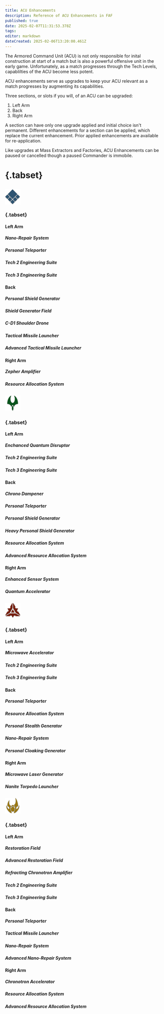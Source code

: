 ```yaml
---
title: ACU Enhancements
description: Reference of ACU Enhancements in FAF
published: true
date: 2025-02-07T11:31:53.378Z
tags: 
editor: markdown
dateCreated: 2025-02-06T13:20:00.461Z
---
```


The Armored Command Unit (ACU) is not only responsible for inital construction at start of a match but is also a powerful offensive unit in the early game. Unfortunately, as a match progresses through the Tech Levels, capablilties of the ACU become less potent.

ACU enhancements serve as upgrades to keep your ACU relevant as a match progresses by augmenting its capabilities.

Three sections, or slots if you will, of an ACU can be upgraded:
1. Left Arm
2. Back
3. Right Arm

A section can have only one upgrade applied and initial choice isn't permanent. Different enhancements for a section can be applied, which replace the current enhancement. Prior applied enhancements are available for re-application.

Like upgrades at Mass Extractors and Factories, ACU Enhancements can be paused or cancelled though a paused Commander is immobile.

# {.tabset}

## <img src="/images/learning/uef/uef.png" width="50" align="top"/>
### {.tabset}
#### Left Arm
##### Nano-Repair System
##### Personal Teleporter
##### Tech 2 Engineering Suite
##### Tech 3 Engineering Suite

#### Back
##### Personal Shield Generator
##### Shield Generator Field
##### C-D1 Shoulder Drone
##### Tactical Missile Launcher
##### Advanced Tactical Missile Launcher

#### Right Arm
##### Zepher Amplifier
##### Resource Allocation System

## <img src="/images/learning/aeon/aeon.png">
### {.tabset}
#### Left Arm
##### Enchanced Quantum Disruptor
##### Tech 2 Engineering Suite
##### Tech 3 Engineering Suite

#### Back
##### Chrono Dampener
##### Personal Teleporter
##### Personal Shield Generator
##### Heavy Personal Shield Generator
##### Resource Allocation System
##### Advanced Resource Allocation System

#### Right Arm
##### Enhanced Sensor System
##### Quantum Accelerator

## <img src="/images/learning/cybran/cybran.png">
### {.tabset}
#### Left Arm
##### Microwave Accelerator
##### Tech 2 Engineering Suite
##### Tech 3 Engineering Suite

#### Back
##### Personal Teleporter
##### Resource Allocation System
##### Personal Stealth Generator
##### Nano-Repair System
##### Personal Cloaking Generator

#### Right Arm
##### Microwave Laser Generator
##### Nanite Torpedo Launcher

## <img src="/images/learning/sera/seraphim.png">

### {.tabset}
#### Left Arm
##### Restoration Field
##### Advanced Restoration Field
##### Refracting Chronotron Amplifier
##### Tech 2 Engineering Suite
##### Tech 3 Engineering Suite

#### Back
##### Personal Teleporter
##### Tactical Missile Launcher
##### Nano-Repair System
##### Advanced Nano-Repair System

#### Right Arm
##### Chronotron Accelerator
##### Resource Allocation System
##### Advanced Resource Allocation System